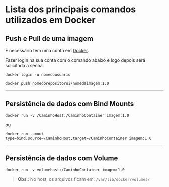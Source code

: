 # Lista dos principais comandos utilizados em Docker


## Push e Pull de uma imagem 

É necessário tem uma conta em [Docker](https://hub.docker.com/signup).

Fazer login na sua conta com o comando abaixo e logo depois será solicitada a senha   

```docker login -u nomedousuario```  

```docker push nomedorepositorui/nomedaimagem:1.0```    

---  

## Persistência de dados com Bind Mounts

```docker run -v /CaminhoHost:/CaminhoContainer imagem:1.0```   

ou    

```docker run --mout type=bind,source=/CaminhoHost,target=/CaminhoContainer imagem:1.0```    

---   

## Persistência de dados com Volume

```docker run -v volumehost:/CaminhoContainer imagem:1.0```   

> **Obs**.: No host, os arquivos ficam em: `/var/lib/docker/volumes/` 


